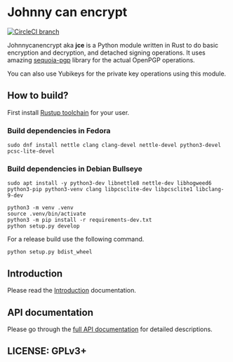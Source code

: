 # Johnny can encrypt

[![CircleCI branch](https://img.shields.io/circleci/project/github/kushaldas/johnnycanencrypt/main.svg)](https://circleci.com/gh/kushaldas/workflows/johnnycanencrypt/tree/main)

Johnnycanencrypt aka **jce** is a Python module written in Rust to do basic encryption and decryption, and detached signing operations.
It uses amazing [sequoia-pgp](https://sequoia-pgp.org/) library for the actual OpenPGP operations.

You can also use Yubikeys for the private key operations using this module.

## How to build?

First install [Rustup toolchain](https://rustup.rs) for your user.

### Build dependencies in Fedora

```
sudo dnf install nettle clang clang-devel nettle-devel python3-devel pcsc-lite-devel
```

### Build dependencies in Debian Bullseye

```
sudo apt install -y python3-dev libnettle8 nettle-dev libhogweed6 python3-pip python3-venv clang libpcsclite-dev libpcsclite1 libclang-9-dev

```


```
python3 -m venv .venv
source .venv/bin/activate
python3 -m pip install -r requirements-dev.txt
python setup.py develop
```

For a release build use the following command.

```
python setup.py bdist_wheel
```

## Introduction

Please read the [Introduction](https://johnnycanencrypt.readthedocs.io/en/latest/introduction.html) documentation.

## API documentation

Please go through the [full API documentation](https://johnnycanencrypt.readthedocs.io/en/latest/api.html) for detailed
descriptions.

## LICENSE: GPLv3+

